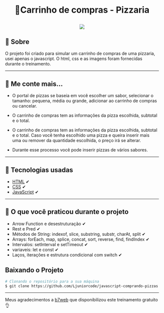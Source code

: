 <h1 align="center">
🛒Carrinho de compras - Pizzaria 
</h1>



<h2 align="center">
<img src="https://i.gyazo.com/cecdee448e53b7b6e8313636739ebb8f.gif">
</h2>



## 📄 Sobre 
O projeto foi criado para simular um carrinho de compras de uma pizzaria, usei apenas o javascript. O html, css e as imagens foram fornecidas durante o treinamento.

---

## 🍕 Me conte mais...
- O portal de pizzas se baseia em você escolher um sabor, selecionar o tamanho: pequena, média ou grande, adicionar ao carrinho de compras ou cancelar.

- O carrinho de compras tem as informações da pizza escolhida, subtotal e o total.

- O carrinho de compras tem as informações da pizza escolhida, subtotal e o total. Caso você tenha escolhido uma pizza e queira inserir mais uma ou remover da quantidade escolhida, o preço irá se alterar.

- Durante esse processo você pode inserir pizzas de vários sabores.

---

## 🚀 Tecnologias usadas
- [HTML](https://developer.mozilla.org/pt-BR/docs/Web/HTML) ✔
- [CSS](https://developer.mozilla.org/pt-BR/docs/Web/CSS) ✔
- [JavaScript](https://devdocs.io/javascript/) ✔

---

## 👀 O que você praticou durante o projeto
- Arrow Function e desestruturação ✔
- Rest e Pred ✔
- Métodos de String: indexof, slice, substring, substr, charAt, split ✔
- Arrays: forEach, map, splice, concat, sort, reverse, find, findIndex ✔
- Intervalos: setInterval e setTimeout ✔
- variaveis: let e const ✔
- Laços, iterações e estrutura condicional com switch ✔

## Baixando o Projeto
```bash
# Clonando o repositório para a sua máquina
$ git clone https://github.com/Ljuniorcode/javascript-comprando-pizzas.git

```

---

Meus agradecimentos a [b7web](https://alunos.b7web.com.br/login) que disponibilizou este treinamento gratuito 👌